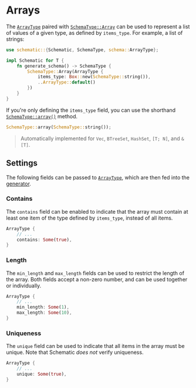 # Arrays

The [`ArrayType`][array] paired with
[`SchemaType::Array`](https://docs.rs/schematic/latest/schematic/enum.SchemaType.html#variant.Array)
can be used to represent a list of values of a given type, as defined by `items_type`. For example,
a list of strings:

```rust
use schematic::{Schematic, SchemaType, schema::ArrayType};

impl Schematic for T {
	fn generate_schema() -> SchemaType {
		SchemaType::Array(ArrayType {
			items_type: Box::new(SchemaType::string()),
			..ArrayType::default()
		})
	}
}
```

If you're only defining the `items_type` field, you can use the shorthand
[`SchemaType::array()`](https://docs.rs/schematic/latest/schematic/enum.SchemaType.html#method.array)
method.

```rust
SchemaType::array(SchemaType::string());
```

> Automatically implemented for `Vec`, `BTreeSet`, `HashSet`, `[T; N]`, and `&[T]`.

## Settings

The following fields can be passed to [`ArrayType`][array], which are then fed into the
[generator](./generator/index.md).

### Contains

The `contains` field can be enabled to indicate that the array must contain at least one item of the
type defined by `items_type`, instead of all items.

```rust
ArrayType {
	// ...
	contains: Some(true),
}
```

### Length

The `min_length` and `max_length` fields can be used to restrict the length of the array. Both
fields accept a non-zero number, and can be used together or individually.

```rust
ArrayType {
	// ...
	min_length: Some(1),
	max_length: Some(10),
}
```

### Uniqueness

The `unique` field can be used to indicate that all items in the array must be unique. Note that
Schematic _does not_ verify uniqueness.

```rust
ArrayType {
	// ...
	unique: Some(true),
}
```

[array]: https://docs.rs/schematic/latest/schematic/schema/struct.ArrayType.html
